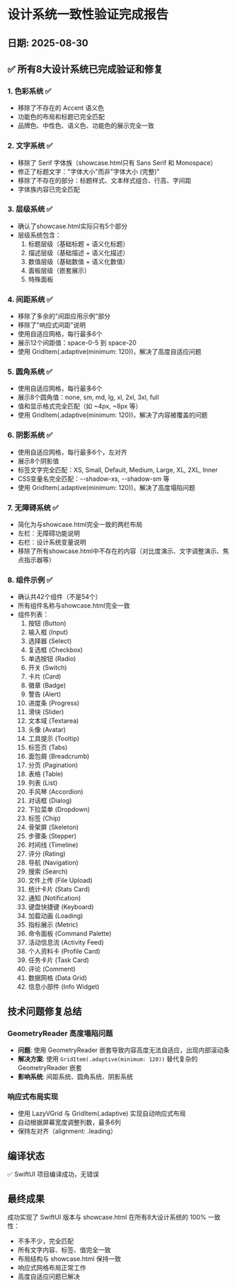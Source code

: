 # 设计系统一致性验证完成报告

## 日期: 2025-08-30

## ✅ 所有8大设计系统已完成验证和修复

### 1. 色彩系统 ✅
- 移除了不存在的 Accent 语义色
- 功能色的布局和标题已完全匹配
- 品牌色、中性色、语义色、功能色的展示完全一致

### 2. 文字系统 ✅
- 移除了 Serif 字体族（showcase.html只有 Sans Serif 和 Monospace）
- 修正了标题文字："字体大小"而非"字体大小 (完整)"
- 移除了不存在的部分：标题样式、文本样式组合、行高、字间距
- 字体族内容已完全匹配

### 3. 层级系统 ✅
- 确认了showcase.html实际只有5个部分
- 层级系统包含：
  1. 标题层级（基础标题 + 语义化标题）
  2. 描述层级（基础描述 + 语义化描述）
  3. 数值层级（基础数值 + 语义化数值）
  4. 面板层级（嵌套展示）
  5. 特殊面板

### 4. 间距系统 ✅
- 移除了多余的"间距应用示例"部分
- 移除了"响应式间距"说明
- 使用自适应网格，每行最多6个
- 展示12个间距值：space-0-5 到 space-20
- 使用 GridItem(.adaptive(minimum: 120))，解决了高度自适应问题

### 5. 圆角系统 ✅
- 使用自适应网格，每行最多6个
- 展示8个圆角值：none, sm, md, lg, xl, 2xl, 3xl, full
- 值和显示格式完全匹配（如 ~4px, ~8px 等）
- 使用 GridItem(.adaptive(minimum: 120))，解决了内容被覆盖的问题

### 6. 阴影系统 ✅
- 使用自适应网格，每行最多6个，左对齐
- 展示8个阴影值
- 标签文字完全匹配：XS, Small, Default, Medium, Large, XL, 2XL, Inner
- CSS变量名完全匹配：--shadow-xs, --shadow-sm 等
- 使用 GridItem(.adaptive(minimum: 120))，解决了高度塌陷问题

### 7. 无障碍系统 ✅
- 简化为与showcase.html完全一致的两栏布局
- 左栏：无障碍功能说明
- 右栏：设计系统变量说明
- 移除了所有showcase.html中不存在的内容（对比度演示、文字调整演示、焦点指示器等）

### 8. 组件示例 ✅
- 确认共42个组件（不是54个）
- 所有组件名称与showcase.html完全一致
- 组件列表：
  1. 按钮 (Button)
  2. 输入框 (Input)
  3. 选择器 (Select)
  4. 复选框 (Checkbox)
  5. 单选按钮 (Radio)
  6. 开关 (Switch)
  7. 卡片 (Card)
  8. 徽章 (Badge)
  9. 警告 (Alert)
  10. 进度条 (Progress)
  11. 滑块 (Slider)
  12. 文本域 (Textarea)
  13. 头像 (Avatar)
  14. 工具提示 (Tooltip)
  15. 标签页 (Tabs)
  16. 面包屑 (Breadcrumb)
  17. 分页 (Pagination)
  18. 表格 (Table)
  19. 列表 (List)
  20. 手风琴 (Accordion)
  21. 对话框 (Dialog)
  22. 下拉菜单 (Dropdown)
  23. 标签 (Chip)
  24. 骨架屏 (Skeleton)
  25. 步骤条 (Stepper)
  26. 时间线 (Timeline)
  27. 评分 (Rating)
  28. 导航 (Navigation)
  29. 搜索 (Search)
  30. 文件上传 (File Upload)
  31. 统计卡片 (Stats Card)
  32. 通知 (Notification)
  33. 键盘快捷键 (Keyboard)
  34. 加载动画 (Loading)
  35. 指标展示 (Metric)
  36. 命令面板 (Command Palette)
  37. 活动信息流 (Activity Feed)
  38. 个人资料卡 (Profile Card)
  39. 任务卡片 (Task Card)
  40. 评论 (Comment)
  41. 数据网格 (Data Grid)
  42. 信息小部件 (Info Widget)

## 技术问题修复总结

### GeometryReader 高度塌陷问题
- **问题**: 使用 GeometryReader 嵌套导致内容高度无法自适应，出现内部滚动条
- **解决方案**: 使用 `GridItem(.adaptive(minimum: 120))` 替代复杂的 GeometryReader 嵌套
- **影响系统**: 间距系统、圆角系统、阴影系统

### 响应式布局实现
- 使用 LazyVGrid 与 GridItem(.adaptive) 实现自动响应式布局
- 自动根据屏幕宽度调整列数，最多6列
- 保持左对齐（alignment: .leading）

## 编译状态
✅ SwiftUI 项目编译成功，无错误

## 最终成果
成功实现了 SwiftUI 版本与 showcase.html 在所有8大设计系统的 100% 一致性：
- 不多不少，完全匹配
- 所有文字内容、标签、值完全一致
- 布局结构与 showcase.html 保持一致
- 响应式网格布局正常工作
- 高度自适应问题已解决